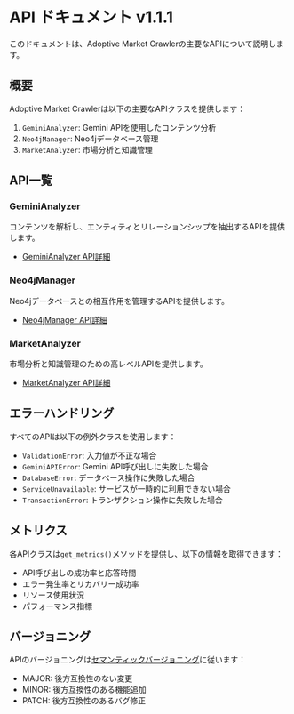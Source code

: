 # API ドキュメント v1.1.1

このドキュメントは、Adoptive Market Crawlerの主要なAPIについて説明します。

## 概要

Adoptive Market Crawlerは以下の主要なAPIクラスを提供します：

1. `GeminiAnalyzer`: Gemini APIを使用したコンテンツ分析
2. `Neo4jManager`: Neo4jデータベース管理
3. `MarketAnalyzer`: 市場分析と知識管理

## API一覧

### GeminiAnalyzer

コンテンツを解析し、エンティティとリレーションシップを抽出するAPIを提供します。

- [GeminiAnalyzer API詳細](./gemini_analyzer.md)

### Neo4jManager

Neo4jデータベースとの相互作用を管理するAPIを提供します。

- [Neo4jManager API詳細](./neo4j_manager.md)

### MarketAnalyzer

市場分析と知識管理のための高レベルAPIを提供します。

- [MarketAnalyzer API詳細](./market_analyzer.md)

## エラーハンドリング

すべてのAPIは以下の例外クラスを使用します：

- `ValidationError`: 入力値が不正な場合
- `GeminiAPIError`: Gemini API呼び出しに失敗した場合
- `DatabaseError`: データベース操作に失敗した場合
- `ServiceUnavailable`: サービスが一時的に利用できない場合
- `TransactionError`: トランザクション操作に失敗した場合

## メトリクス

各APIクラスは`get_metrics()`メソッドを提供し、以下の情報を取得できます：

- API呼び出しの成功率と応答時間
- エラー発生率とリカバリー成功率
- リソース使用状況
- パフォーマンス指標

## バージョニング

APIのバージョニングは[セマンティックバージョニング](https://semver.org/)に従います：

- MAJOR: 後方互換性のない変更
- MINOR: 後方互換性のある機能追加
- PATCH: 後方互換性のあるバグ修正 